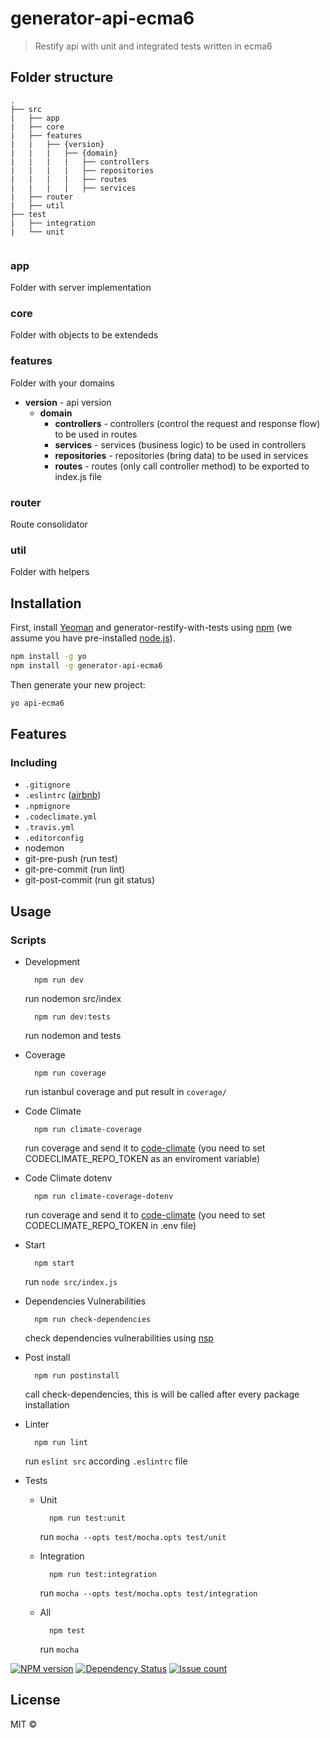 # generator-api-ecma6

> Restify api with unit and integrated tests written in ecma6

## Folder structure

```
.
├── src
|   ├── app
|   ├── core
|   ├── features
|   |   ├── {version}
|   |   |   ├── {domain}
|   |   |   |   ├── controllers
|   |   |   |   ├── repositories
|   |   |   |   ├── routes
|   |   |   |   ├── services
|   ├── router
|   ├── util
├── test
|   ├── integration
|   └── unit


```

### app

Folder with server implementation

### core

Folder with objects to be extendeds

### features

Folder with your domains
 
 * **version** - api version
   * **domain**
     * **controllers** - controllers (control the request and response flow) to be used in routes
     * **services** - services (business logic) to be used in controllers
     * **repositories** - repositories (bring data) to be used in services
     * **routes** - routes (only call controller method) to be exported to index.js file  

### router

Route consolidator

### util

Folder with helpers

## Installation

First, install [Yeoman](http://yeoman.io) and generator-restify-with-tests using [npm](https://www.npmjs.com/) (we assume you have pre-installed [node.js](https://nodejs.org/)).

```bash
npm install -g yo
npm install -g generator-api-ecma6
```

Then generate your new project:

```bash
yo api-ecma6
```

## Features
### Including
  * `.gitignore`
  * `.eslintrc` ([airbnb](https://www.npmjs.com/package/eslint-config-airbnb))
  * `.npmignore`
  * `.codeclimate.yml`
  * `.travis.yml`
  * `.editorconfig`
  * nodemon
  * git-pre-push (run test)
  * git-pre-commit (run lint)
  * git-post-commit (run git status)

## Usage

### Scripts

* Development
  ```
    npm run dev

  ```
  run nodemon src/index
  ```
    npm run dev:tests

  ```
  run nodemon and tests

* Coverage
  ```
    npm run coverage

  ```
  run istanbul coverage and put result in ```coverage/```

* Code Climate
  ```
    npm run climate-coverage

  ```
  run coverage and send it to [code-climate](https://codeclimate.com/) (you need to set CODECLIMATE_REPO_TOKEN as an enviroment variable)

* Code Climate dotenv
  ```
    npm run climate-coverage-dotenv

  ```
  run coverage and send it to [code-climate](https://codeclimate.com/) (you need to set CODECLIMATE_REPO_TOKEN in .env file)

* Start
  ```
    npm start

  ```
  run `node src/index.js`

* Dependencies Vulnerabilities
  ```
    npm run check-dependencies

  ```
  check dependencies vulnerabilities using [nsp](https://github.com/nodesecurity/nsp)

* Post install
  ```
    npm run postinstall

  ```
  call check-dependencies, this is will be called after every package installation

* Linter
  ```
    npm run lint

  ```
  run `eslint src` according `.eslintrc` file

* Tests

  * Unit
    ```
      npm run test:unit

    ```
    run `mocha --opts test/mocha.opts test/unit`

  * Integration
    ```
      npm run test:integration

    ```
    run `mocha --opts test/mocha.opts test/integration`

  * All
    ```
      npm test

    ```
    run `mocha`


[![NPM version][npm-image]][npm-url] [![Dependency Status][daviddm-image]][daviddm-url] [![Issue count][issue-image]][issue-url] 
## License 

MIT © 

[npm-image]: https://badge.fury.io/js/generator-api-ecma6.svg
[npm-url]: https://npmjs.org/package/generator-api-ecma6
[daviddm-image]: https://david-dm.org/BeeTech-global/generator-api-ecma6.svg?theme=shields.io
[daviddm-url]: https://david-dm.org/BeeTech-global/generator-api-ecma6
[issue-image]: https://codeclimate.com/github/BeeTech-global/generator-api-ecma6/badges/issue_count.svg
[issue-url]: https://codeclimate.com/github/BeeTech-global/generator-api-ecma6
